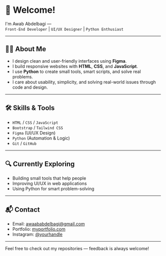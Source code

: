 # 👋 Welcome!

I'm Awab Abdelbagi —  
`Front-End Developer` | `UI/UX Designer` | `Python Enthusiast`

---

## 🧑‍💻 About Me

- I design clean and user-friendly interfaces using **Figma**.
- I build responsive websites with **HTML**, **CSS**, and **JavaScript**.
- I use **Python** to create small tools, smart scripts, and solve real problems.
- I care about usability, simplicity, and solving real-world issues through code and design.

---

## 🛠️ Skills & Tools

- `HTML` / `CSS` / `JavaScript`
- `Bootstrap` / `Tailwind CSS`
- `Figma` (UI/UX Design)
- `Python` (Automation & Logic)
- `Git` / `GitHub`

---

## 🔍 Currently Exploring

- Building small tools that help people
- Improving UI/UX in web applications
- Using Python for smart problem-solving

---

## 📬 Contact

- Email: awaababdelbagi@gmail.com  
- Portfolio: [myportfolio.com](https://27waab.github.io/my_portfolio/)  
- Instagram: [@yourhandle](https://instagram.com/yourhandle)

---

Feel free to check out my repositories — feedback is always welcome!
